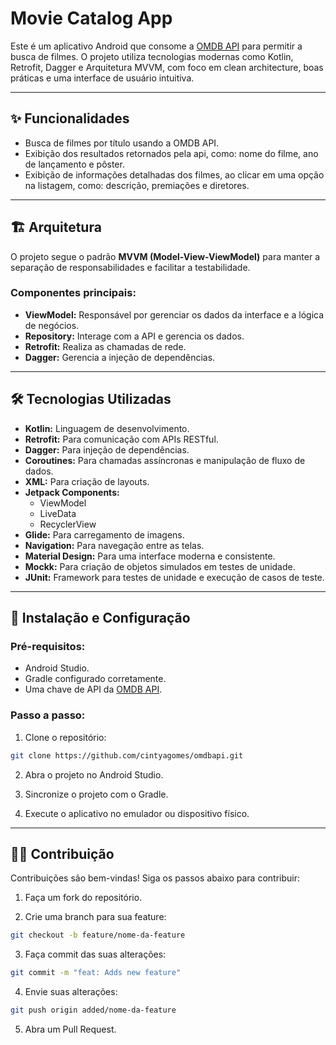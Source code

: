 # **Movie Catalog App**

Este é um aplicativo Android que consome a [OMDB API](https://www.omdbapi.com/) para permitir a busca de filmes. O projeto utiliza tecnologias modernas como Kotlin, Retrofit, Dagger e Arquitetura MVVM, com foco em clean architecture, boas práticas e uma interface de usuário intuitiva.

---

## ✨ **Funcionalidades**

- Busca de filmes por título usando a OMDB API.
- Exibição dos resultados retornados pela api, como: nome do filme, ano de lançamento e pôster.
- Exibição de informações detalhadas dos filmes, ao clicar em uma opção na listagem, como: descrição, premiações e diretores.

---

## 🏗️ **Arquitetura**

O projeto segue o padrão **MVVM (Model-View-ViewModel)** para manter a separação de responsabilidades e facilitar a testabilidade.  
### Componentes principais:
- **ViewModel:** Responsável por gerenciar os dados da interface e a lógica de negócios.
- **Repository:** Interage com a API e gerencia os dados.
- **Retrofit:** Realiza as chamadas de rede.
- **Dagger:** Gerencia a injeção de dependências.

---

## 🛠️ **Tecnologias Utilizadas**

- **Kotlin:** Linguagem de desenvolvimento.
- **Retrofit:** Para comunicação com APIs RESTful.
- **Dagger:** Para injeção de dependências.
- **Coroutines:** Para chamadas assíncronas e manipulação de fluxo de dados.
- **XML:** Para criação de layouts.
- **Jetpack Components:**
  - ViewModel
  - LiveData
  - RecyclerView
- **Glide:** Para carregamento de imagens.
- **Navigation:** Para navegação entre as telas.
- **Material Design:** Para uma interface moderna e consistente.
- **Mockk:** Para criação de objetos simulados em testes de unidade.
- **JUnit:** Framework para testes de unidade e execução de casos de teste.

---

## 🚀 **Instalação e Configuração**

### Pré-requisitos:
- Android Studio.
- Gradle configurado corretamente.
- Uma chave de API da [OMDB API](https://www.omdbapi.com/apikey.aspx).

### Passo a passo:

1. Clone o repositório:
```bash
git clone https://github.com/cintyagomes/omdbapi.git
```

2. Abra o projeto no Android Studio.

3. Sincronize o projeto com o Gradle.

4. Execute o aplicativo no emulador ou dispositivo físico.

---

## 🧑‍💻 **Contribuição**
Contribuições são bem-vindas! Siga os passos abaixo para contribuir:

1. Faça um fork do repositório.
   
2. Crie uma branch para sua feature:
```bash
git checkout -b feature/nome-da-feature
```

3. Faça commit das suas alterações:
```bash
git commit -m "feat: Adds new feature"
```

4. Envie suas alterações:
```bash
git push origin added/nome-da-feature
```

5. Abra um Pull Request.
